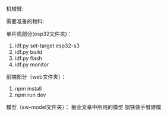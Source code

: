 机械臂:

需要准备的物料:


单片机部分(esp32文件夹)：
1. idf.py set-target esp32-s3 
2. idf.py build 
3. idf.py flash
4. idf.py monitor

前端部分（web文件夹）：
1. npm install
2. npm run dev

模型（sw-model文件夹）：
  掘金文章中所用的模型
  钢铁侠手臂建模